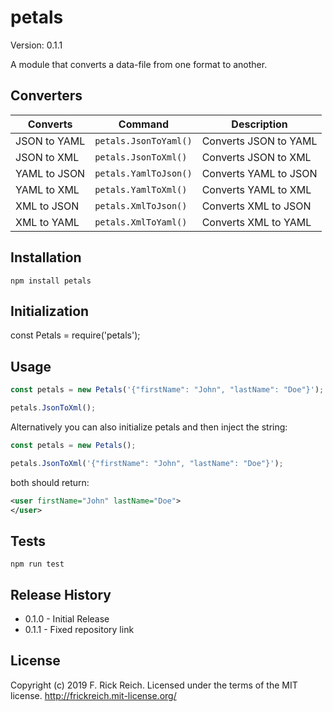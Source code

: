 # petals
Version: 0.1.1

A module that converts a data-file from one format to another.

## Converters

| Converts     | Command                   | Description           |
| ------------ | ------------------------- | --------------------- |
| JSON to YAML | ```petals.JsonToYaml()``` | Converts JSON to YAML |
| JSON to XML  | ```petals.JsonToXml()```  | Converts JSON to XML  |
| YAML to JSON | ```petals.YamlToJson()``` | Converts YAML to JSON |
| YAML to XML  | ```petals.YamlToXml()```  | Converts YAML to XML  |
| XML to JSON  | ```petals.XmlToJson()```  | Converts XML to JSON  |
| XML to YAML  | ```petals.XmlToYaml()```  | Converts XML to YAML  |

## Installation

```shell
npm install petals
```

## Initialization
const Petals = require('petals');

## Usage
```js
const petals = new Petals('{"firstName": "John", "lastName": "Doe"}');

petals.JsonToXml();
```

Alternatively you can also initialize petals and then inject the string:
```js
const petals = new Petals();

petals.JsonToXml('{"firstName": "John", "lastName": "Doe"}');
```

both should return:
```xml
<user firstName="John" lastName="Doe">
</user>
```

## Tests

```shell
npm run test
```

## Release History
- 0.1.0 - Initial Release
- 0.1.1 - Fixed repository link

## License

Copyright (c) 2019 F. Rick Reich. Licensed under the terms of the MIT license. http://frickreich.mit-license.org/